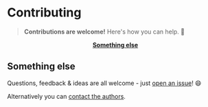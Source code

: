 # Contributing

> **Contributions are welcome!** Here's how you can help. :raised_hands:

<p align="center">
<b><a href="#something-else">Something else</a></b>
</p>

## Something else

Questions, feedback & ideas are all welcome - just [open an issue](https://github.com/davisonio/davison.io/issues)! :smile:

Alternatively you can [contact the authors](https://github.com/davisonio/davison.io#authors).
